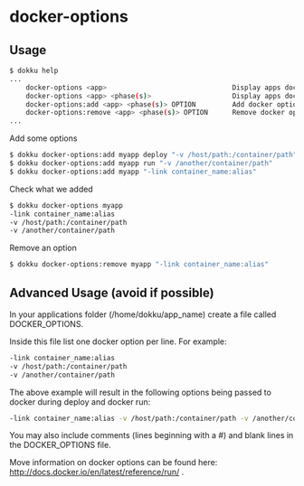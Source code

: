 docker-options
========================

Usage
-----

```bash
$ dokku help
...
    docker-options <app>                               Display apps docker options for all phases
    docker-options <app> <phase(s)>                    Display apps docker options for phase (comma seperated phase list)
    docker-options:add <app> <phase(s)> OPTION         Add docker option to app for phase (comma seperated phase list)
    docker-options:remove <app> <phase(s)> OPTION      Remove docker option from app for phase (comma seperated phase list)
...
````

Add some options

```bash
$ dokku docker-options:add myapp deploy "-v /host/path:/container/path"
$ dokku docker-options:add myapp run "-v /another/container/path"
$ dokku docker-options:add myapp "-link container_name:alias"
```

Check what we added

```bash
$ dokku docker-options myapp
-link container_name:alias
-v /host/path:/container/path
-v /another/container/path
```

Remove an option
```bash
$ dokku docker-options:remove myapp "-link container_name:alias"
```

Advanced Usage (avoid if possible)
------------

In your applications folder (/home/dokku/app_name) create a file called DOCKER_OPTIONS.

Inside this file list one docker option per line. For example:

```bash
-link container_name:alias
-v /host/path:/container/path
-v /another/container/path
```

The above example will result in the following options being passed to docker during deploy and docker run:

```bash
-link container_name:alias -v /host/path:/container/path -v /another/container/path
```

You may also include comments (lines beginning with a #) and blank lines in the DOCKER_OPTIONS file.

Move information on docker options can be found here: http://docs.docker.io/en/latest/reference/run/ .
